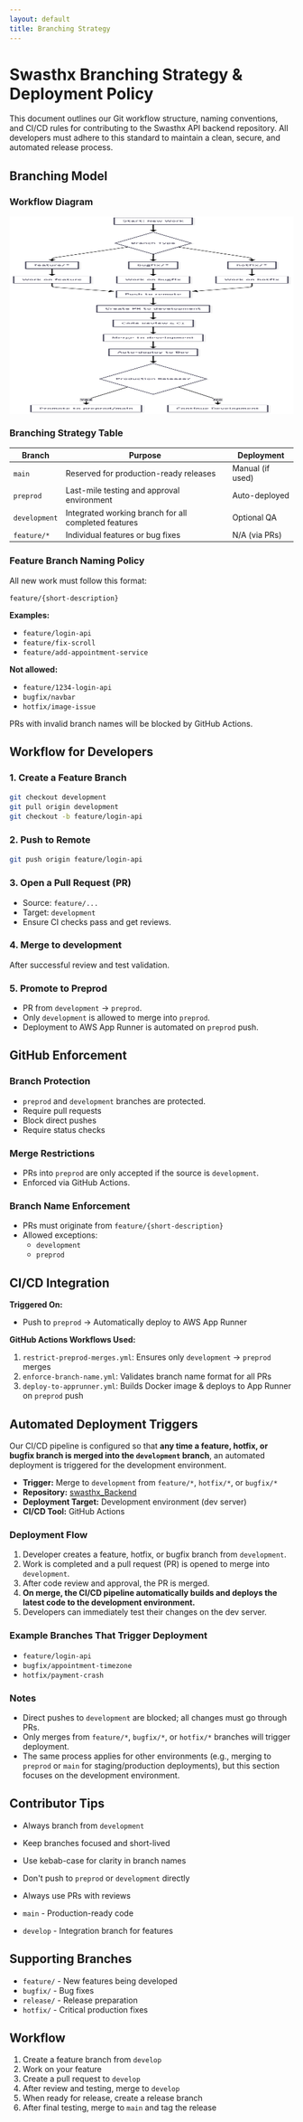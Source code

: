 ```yaml
---
layout: default
title: Branching Strategy
---
```


# Swasthx Branching Strategy & Deployment Policy

This document outlines our Git workflow structure, naming conventions, and CI/CD rules for contributing to the Swasthx API backend repository. All developers must adhere to this standard to maintain a clean, secure, and automated release process.

## Branching Model

### Workflow Diagram

<img src="./images/branching-workflow.png" alt="Branching Workflow" style="max-width: 700px; max-height: 350px; width: 100%; height: auto; display: block; margin: 0 auto;" />

### Branching Strategy Table

| Branch | Purpose | Deployment |
|--------|---------|------------|
| `main` | Reserved for production-ready releases | Manual (if used) |
| `preprod` | Last-mile testing and approval environment | Auto-deployed |
| `development` | Integrated working branch for all completed features | Optional QA |
| `feature/*` | Individual features or bug fixes | N/A (via PRs) |

### Feature Branch Naming Policy

All new work must follow this format:
```
feature/{short-description}
```

**Examples:**
- `feature/login-api`
- `feature/fix-scroll`
- `feature/add-appointment-service`

**Not allowed:**
- `feature/1234-login-api`
- `bugfix/navbar`
- `hotfix/image-issue`

PRs with invalid branch names will be blocked by GitHub Actions.

## Workflow for Developers

### 1. Create a Feature Branch
```bash
git checkout development
git pull origin development
git checkout -b feature/login-api
```

### 2. Push to Remote
```bash
git push origin feature/login-api
```

### 3. Open a Pull Request (PR)
- Source: `feature/...`
- Target: `development`
- Ensure CI checks pass and get reviews.

### 4. Merge to development
After successful review and test validation.

### 5. Promote to Preprod
- PR from `development` → `preprod`.
- Only `development` is allowed to merge into `preprod`.
- Deployment to AWS App Runner is automated on `preprod` push.

## GitHub Enforcement

### Branch Protection
- `preprod` and `development` branches are protected.
- Require pull requests
- Block direct pushes
- Require status checks

### Merge Restrictions
- PRs into `preprod` are only accepted if the source is `development`.
- Enforced via GitHub Actions.

### Branch Name Enforcement
- PRs must originate from `feature/{short-description}`
- Allowed exceptions:
  - `development`
  - `preprod`

## CI/CD Integration

**Triggered On:**
- Push to `preprod` → Automatically deploy to AWS App Runner

**GitHub Actions Workflows Used:**
1. `restrict-preprod-merges.yml`: Ensures only `development` → `preprod` merges
2. `enforce-branch-name.yml`: Validates branch name format for all PRs
3. `deploy-to-apprunner.yml`: Builds Docker image & deploys to App Runner on `preprod` push

## Automated Deployment Triggers

Our CI/CD pipeline is configured so that **any time a feature, hotfix, or bugfix branch is merged into the `development` branch**, an automated deployment is triggered for the development environment.

- **Trigger:** Merge to `development` from `feature/*`, `hotfix/*`, or `bugfix/*`
- **Repository:** [swasthx_Backend](https://github.com/Swasthx/swasthx_Backend)
- **Deployment Target:** Development environment (dev server)
- **CI/CD Tool:** GitHub Actions

### Deployment Flow
1. Developer creates a feature, hotfix, or bugfix branch from `development`.
2. Work is completed and a pull request (PR) is opened to merge into `development`.
3. After code review and approval, the PR is merged.
4. **On merge, the CI/CD pipeline automatically builds and deploys the latest code to the development environment.**
5. Developers can immediately test their changes on the dev server.

### Example Branches That Trigger Deployment
- `feature/login-api`
- `bugfix/appointment-timezone`
- `hotfix/payment-crash`

### Notes
- Direct pushes to `development` are blocked; all changes must go through PRs.
- Only merges from `feature/*`, `bugfix/*`, or `hotfix/*` branches will trigger deployment.
- The same process applies for other environments (e.g., merging to `preprod` or `main` for staging/production deployments), but this section focuses on the development environment.

## Contributor Tips
- Always branch from `development`
- Keep branches focused and short-lived
- Use kebab-case for clarity in branch names
- Don't push to `preprod` or `development` directly
- Always use PRs with reviews

- `main` - Production-ready code
- `develop` - Integration branch for features

## Supporting Branches

- `feature/` - New features being developed
- `bugfix/` - Bug fixes
- `release/` - Release preparation
- `hotfix/` - Critical production fixes

## Workflow

1. Create a feature branch from `develop`
2. Work on your feature
3. Create a pull request to `develop`
4. After review and testing, merge to `develop`
5. When ready for release, create a release branch
6. After final testing, merge to `main` and tag the release
